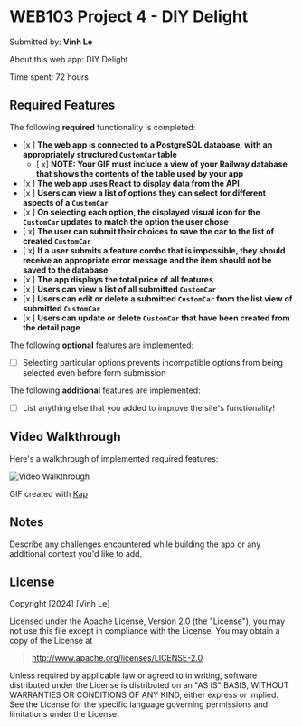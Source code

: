 # WEB103 Project 4 - DIY Delight

Submitted by: **Vinh Le**

About this web app: DIY Delight

Time spent: 72 hours

## Required Features

The following **required** functionality is completed:

<!-- Make sure to check off completed functionality below -->
- [x ] **The web app is connected to a PostgreSQL database, with an appropriately structured `CustomCar` table**
  - [ x] **NOTE: Your GIF must include a view of your Railway database that shows the contents of the table used by your app**
- [x ] **The web app uses React to display data from the API**
- [x ] **Users can view a list of options they can select for different aspects of a `CustomCar`**
- [x ] **On selecting each option, the displayed visual icon for the `CustomCar` updates to match the option the user chose**
- [ x] **The user can submit their choices to save the car to the list of created `CustomCar`**
- [ x] **If a user submits a feature combo that is impossible, they should receive an appropriate error message and the item should not be saved to the database**
- [x ] **The app displays the total price of all features**
- [x ] **Users can view a list of all submitted `CustomCar`**
- [x ] **Users can edit or delete a submitted `CustomCar` from the list view of submitted `CustomCar`**
- [x ] **Users can update or delete `CustomCar` that have been created from the detail page**

The following **optional** features are implemented:

- [ ] Selecting particular options prevents incompatible options from being selected even before form submission

The following **additional** features are implemented:

- [ ] List anything else that you added to improve the site's functionality!

## Video Walkthrough

Here's a walkthrough of implemented required features:

<img src='https://i.imgur.com/Gceov9P.gif' title='Video Walkthrough' width='' alt='Video Walkthrough' />

<!-- Replace this with whatever GIF tool you used! -->
GIF created with [Kap](https://getkap.co/)
<!-- Recommended tools:
[Kap](https://getkap.co/) for macOS
[ScreenToGif](https://www.screentogif.com/) for Windows
[peek](https://github.com/phw/peek) for Linux. -->

## Notes

Describe any challenges encountered while building the app or any additional context you'd like to add.

## License

Copyright [2024] [Vinh Le]

Licensed under the Apache License, Version 2.0 (the "License"); you may not use this file except in compliance with the License. You may obtain a copy of the License at

> http://www.apache.org/licenses/LICENSE-2.0

Unless required by applicable law or agreed to in writing, software distributed under the License is distributed on an "AS IS" BASIS, WITHOUT WARRANTIES OR CONDITIONS OF ANY KIND, either express or implied. See the License for the specific language governing permissions and limitations under the License.
